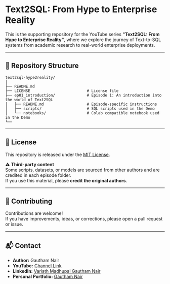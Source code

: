 # Text2SQL: From Hype to Enterprise Reality

This is the supporting repository for the YouTube series **"Text2SQL: From Hype to Enterprise Reality"**, where we explore the journey of Text-to-SQL systems from academic research to real-world enterprise deployments.

---

## 📂 Repository Structure

```
text2sql-hype2reality/
│
├── README.md                      
├── LICENSE                         # License file
├── ep01_introduction/              # Episode 1: An introduction into the world of Text2SQL
│   ├── README.md                   # Episode-specific instructions
│   ├── scripts/                    # SQL scripts used in the Demo
│   └── notebooks/                  # Colab compatible notebook used in the Demo
└── 
```

---

## 📜 License

This repository is released under the [MIT License](LICENSE).

⚠️ **Third-party content**  
Some scripts, datasets, or models are sourced from other authors and are credited in each episode folder.  
If you use this material, please **credit the original authors**.

---

## 🤝 Contributing

Contributions are welcome!  
If you have improvements, ideas, or corrections, please open a pull request or issue.

---

## 📬 Contact

- **Author:** Gautham Nair
- **YouTube:** [Channel Link](https://www.youtube.com/@codezilla-minus1)
- **LinkedIn:** [Variath Madhupal Gautham Nair](https://www.linkedin.com/in/vmgauthamnair/)
- **Personal Portfolio:** [Gautham Nair](https://personal-portfolio-ayr.pages.dev)